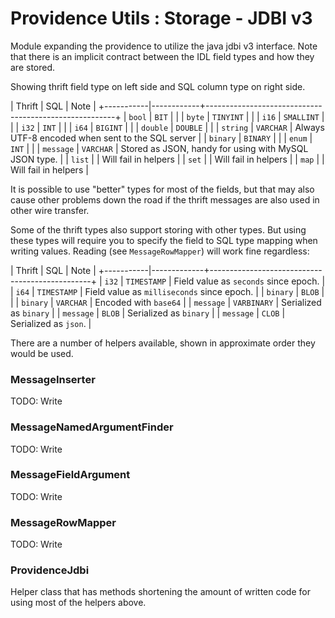 Providence Utils : Storage - JDBI v3
====================================

Module expanding the providence to utilize the java jdbi v3
interface. Note that there is an implicit contract between the
IDL field types and how they are stored.

Showing thrift field type on left side and SQL column type on right side.

| Thrift    | SQL        | Note                                                  |
+-----------|------------+-------------------------------------------------------+
| `bool`    | `BIT`      |                                                       |
| `byte`    | `TINYINT`  |                                                       |
| `i16`     | `SMALLINT` |                                                       |
| `i32`     | `INT`      |                                                       |
| `i64`     | `BIGINT`   |                                                       |
| `double`  | `DOUBLE`   |                                                       |
| `string`  | `VARCHAR`  | Always UTF-8 encoded when sent to the SQL server      |
| `binary`  | `BINARY`   |                                                       |
| `enum`    | `INT`      |                                                       |
| `message` | `VARCHAR`  | Stored as JSON, handy for using with MySQL JSON type. |
| `list`    |            | Will fail in helpers                                  |
| `set`     |            | Will fail in helpers                                  |
| `map`     |            | Will fail in helpers                                  |

It is possible to use "better" types for most of the fields, but that
may also cause other problems down the road if the thrift messages are
also used in other wire transfer.

Some of the thrift types also support storing with other types. But using these
types will require you to specify the field to SQL type mapping when writing
values. Reading (see `MessageRowMapper`) will work fine regardless:

| Thrift    | SQL         | Note                                           |
+-----------|-------------+------------------------------------------------+
| `i32`     | `TIMESTAMP` | Field value as `seconds` since epoch.          |
| `i64`     | `TIMESTAMP` | Field value as `milliseconds` since epoch.     |
| `binary`  | `BLOB`      |                                                |
| `binary`  | `VARCHAR`   | Encoded with `base64`                          |
| `message` | `VARBINARY` | Serialized as `binary`                         |
| `message` | `BLOB`      | Serialized as `binary`                         |
| `message` | `CLOB`      | Serialized as `json`.                          |

There are a number of helpers available, shown in approximate order
they would be used.

### MessageInserter

TODO: Write

### MessageNamedArgumentFinder

TODO: Write

### MessageFieldArgument

TODO: Write

### MessageRowMapper

TODO: Write

### ProvidenceJdbi

Helper class that has methods shortening the amount of written code
for using most of the helpers above.